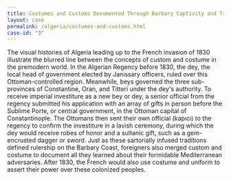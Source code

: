 ```yaml
---
title: Costumes and Customs Documented Through Barbary Captivity and Trade Accounts
layout: case
permalink: /algeria/costumes-and-customs.html
case-id: "3"
---
```


The visual histories of Algeria leading up to the
French invasion of 1830 illustrate the blurred line
between the concepts of custom and costume in the
premodern world. In the Algerian Regency before 1830,
the dey, the local head of government elected by
Janissary officers, ruled over this Ottoman-controlled
region. Meanwhile, beys governed the three
sub-provinces of Constantine, Oran, and Titteri under
the dey's authority. To receive imperial investiture
as a new bey or dey, a senior official from the
regency submitted his application with an array of
gifts in person before the Sublime Porte, or central
government, in the Ottoman capital of Constantinople.
The Ottomans then sent their own official (kapıcı) to
the regency to confirm the investiture in a lavish
ceremony, during which the dey would receive robes of
honor and a sultanic gift, such as a gem-encrusted
dagger or sword. Just as these sartorially infused
traditions defined rulership on the Barbary Coast,
foreigners also merged custom and costume to document
all they learned about their formidable Mediterranean
adversaries. After 1830, the French would also use
costume and uniform to assert their power over these
colonized peoples.
